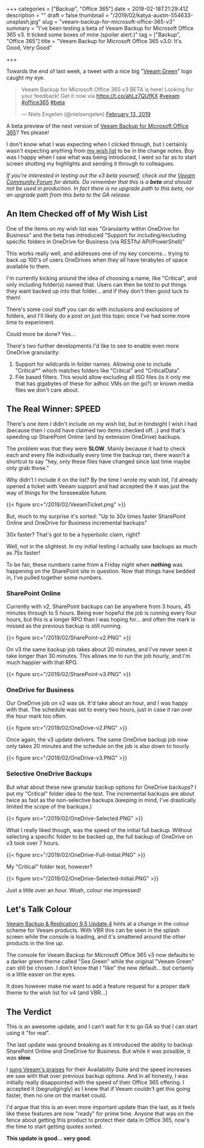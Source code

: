 +++
categories = ["Backup", "Office 365"]
date = 2019-02-18T21:29:41Z
description = ""
draft = false
thumbnail = "/2019/02/katya-austin-554633-unsplash.jpg"
slug = "veeam-backup-for-microsoft-office-365-v3"
summary = "I've been testing a beta of Veeam Backup for Microsoft Office 365 v3. It ticked some boxes of mine (spoiler alert.)"
tag = ["Backup", "Office 365"]
title = "Veeam Backup for Microsoft Office 365 v3.0: It's Good, Very Good"

+++


Towards the end of last week, a tweet with a nice big "[Veeam Green](https://www.color-hex.com/color/54b948)" logo caught my eye.

<blockquote class="twitter-tweet"><p lang="en" dir="ltr">Veeam Backup for Microsoft Office 365 v3 BETA is here! Looking for your feedback! Get it now via <a href="https://t.co/ahLz7QUfKX">https://t.co/ahLz7QUfKX</a> <a href="https://twitter.com/hashtag/veeam?src=hash&amp;ref_src=twsrc%5Etfw">#veeam</a> <a href="https://twitter.com/hashtag/office365?src=hash&amp;ref_src=twsrc%5Etfw">#office365</a> <a href="https://twitter.com/hashtag/beta?src=hash&amp;ref_src=twsrc%5Etfw">#beta</a></p>&mdash; Niels Engelen (@nielsengelen) <a href="https://twitter.com/nielsengelen/status/1095782484816605185?ref_src=twsrc%5Etfw">February 13, 2019</a></blockquote>
<script async src="https://platform.twitter.com/widgets.js" charset="utf-8"></script>

A beta preview of the next version of [Veeam Backup for Microsoft Office 365](https://www.veeam.com/backup-microsoft-office-365.html)? Yes please!

I don't know what I was expecting when I clicked through, but I certainly wasn't expecting anything from [my wish list](https://king.geek.nz/2018/10/10/my-wish-list-vbo365/) to be in the change notes. Boy was I happy when I saw what was being introduced, I went so far as to start screen shotting my highlights and sending it through to colleagues.

_If you're interested in testing out the v3 beta yourself, check out the [Veeam Community Forum](https://forums.veeam.com/veeam-backup-for-microsoft-office-365-f47/veeam-backup-for-microsoft-office-365-3-0-beta-t57218.html) for details._ _Do remember that this is a **beta** and should not be used in production. In fact there is no upgrade path to this beta, nor an upgrade path from this beta to the GA release._

## **An Item Checked off of My Wish List**

One of the items on my wish list was "Granularity within OneDrive for Business" and the beta has introduced "Support for including/excluding specific folders in OneDrive for Business (via RESTful API/PowerShell)"

This works really well, and addresses one of my key concerns... trying to back up 100's of users OneDrives when they all have terabytes of space available to them.

I'm currently kicking around the idea of choosing a name, like "Critical", and only including folder(s) named that. Users can then be told to put things they want backed up into that folder... and if they don't then good luck to them!

There's some cool stuff you can do with inclusions and exclusions of folders, and I'll likely do a post on just this topic once I've had some more time to experiment.

Could more be done? Yes...

There's two further developments I'd like to see to enable even more OneDrive granularity:

1. Support for wildcards in folder names. Allowing one to include "Critical*" which matches folders like "Critical" and "CriticalData".
2. File based filters. This would allow excluding all ISO files (is it only me that has gigabytes of these for adhoc VMs on the go?) or known media files we don't care about.

## **The Real Winner: SPEED**

There's one item I didn't include on my wish list, but in hindsight I wish I had (because then I could have claimed two items checked off...) and that's speeding up SharePoint Online (and by extension OneDrive) backups.

The problem was that they were **SLOW**. Mainly because it had to check each and every file individually every time the backup ran, there wasn't a shortcut to say "hey, only these files have changed since last time maybe only grab those."

Why didn't I include it on the list? By the time I wrote my wish list, I'd already opened a ticket with Veeam support and had accepted the it was just the way of things for the foreseeable future.

{{< figure src="/2019/02/VeeamTicket.png" >}}

But, much to my surprise it's sorted: "Up to 30x times faster SharePoint Online and OneDrive for Business incremental backups"

30x faster? That's got to be a hyperbolic claim, right?

Well, not in the slightest. In my initial testing I actually saw backups as much as 75x faster!

To be fair, these numbers came from a Friday night when **nothing** was happening on the SharePoint site in question. Now that things have bedded in, I've pulled together some numbers.

### **SharePoint Online**

Currently with v2, SharePoint backups can be anywhere from 3 hours, 45 minutes through to 5 hours. Being ever hopeful the job is running every four hours, but this is a longer RPO than I was hoping for... and often the mark is missed as the previous backup is still running.

{{< figure src="/2019/02/SharePoint-v2.PNG" >}}

On v3 the same backup job takes about 20 minutes, and I've never seen it take longer than 30 minutes. This allows me to run the job hourly, and I'm much happier with that RPO.

{{< figure src="/2019/02/SharePoint-v3.PNG" >}}

### **OneDrive for Business**

Our OneDrive job on v2 was ok. It'd take about an hour, and I was happy with that. The schedule was set to every two hours, just in case it ran over the hour mark too often.

{{< figure src="/2019/02/OneDrive-v2.PNG" >}}

Once again, the v3 update delivers. The same OneDrive backup job now only takes 20 minutes and the schedule on the job is also down to hourly.

{{< figure src="/2019/02/OneDrive-v3.PNG" >}}

### **Selective OneDrive Backups**

But what about these new granular backup options for OneDrive backups? I put my "Critical" folder idea to the test. The incremental backups are about twice as fast as the non-selective backups (keeping in mind, I've drastically limited the scope of the backups.)

{{< figure src="/2019/02/OneDrive-Selected.PNG" >}}

What I really liked though, was the speed of the initial full backup. Without selecting a specific folder to be backed up, the full backup of OneDrive on v3 took over 7 hours.

{{< figure src="/2019/02/OneDrive-Full-Initial.PNG" >}}

My "Critical" folder test, however?

{{< figure src="/2019/02/OneDrive-Selected-Initial.PNG" >}}

Just a little over an hour. Woah, colour me impressed!

## **Let's Talk Colour**

[Veeam Backup & Replication 9.5 Update 4](https://www.veeam.com/kb2878) hints at a change in the colour scheme for Veeam products. With VBR this can be seen in the splash screen while the console is loading, and it's smattered around the other products in the line up.

The console for Veeam Backup for Microsoft Office 365 v3 now defaults to a darker green theme called "Sea Green" while the original "Veeam Green" can still be chosen. I don't know that I "like" the new default... but certainly is a little easier on the eyes.

It does however make me want to add a feature request for a proper dark theme to the wish list for v4 (and VBR...)

## **The Verdict**

This is an awesome update, and I can't wait for it to go GA so that I can start using it "for real".

The last update was ground breaking as it introduced the ability to backup SharePoint Online and OneDrive for Business. But while it was possible, it was **slow**.

I [sung Veeam's praises](https://www.veeam.com/success-stories/veeam-hastings-district-council-success-story.html) for their Availability Suite and the speed increases we saw with that over previous backup options. And in all honesty, I was initially really disappointed with the speed of their Office 365 offering. I accepted it (begrudgingly) as I knew that if Veeam couldn't get this going faster, then no one on the market could.

I'd argue that this is an even more important update than the last, as it feels like these features are now "ready" for prime time. Anyone that was on the fence about getting this product to protect their data in Office 365, now's the time to start getting quotes sorted.

**This update is good... very good.**

